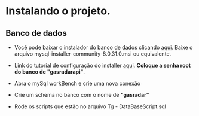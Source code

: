 # Instalando o projeto.

## Banco de dados

- Você pode baixar o instalador do banco de dados clicando [aqui](https://dev.mysql.com/downloads/installer/).
  Baixe o arquivo mysql-installer-community-8.0.31.0.msi ou equivalente.

- Link do tutorial de configuração do installer [aqui](https://www.alura.com.br/artigos/mysql-do-download-e-instalacao-ate-sua-primeira-tabela?gclid=CjwKCAjwtKmaBhBMEiwAyINuwPjJcBbRrIoxUgGOxnwaEYP7YmjSyqbAK5pIZK7XBJu3t5Uzvhi2pBoCJagQAvD_BwE). **Coloque a senha root do banco de "gasradarapi"**.

- Abra o mySql workBench e crie uma nova conexão
- Crie um schema no banco com o nome de **"gasradar"**
- Rode os scripts que estão no arquivo Tg - DataBaseScript.sql
